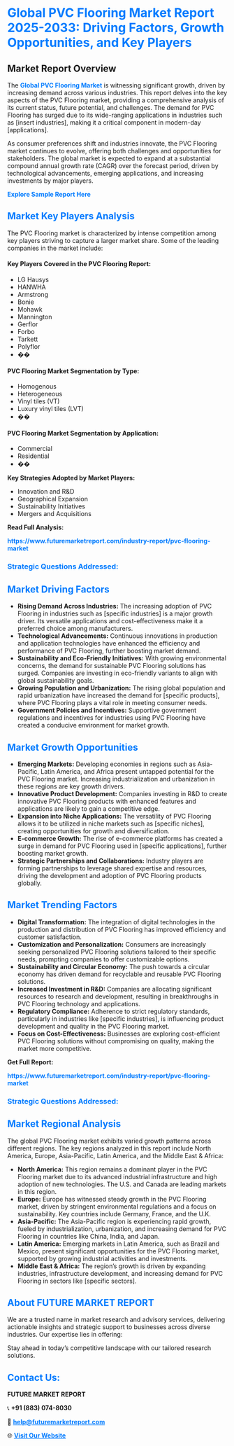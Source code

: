 <h1 style="color: #007BFF;">Global PVC Flooring Market Report 2025-2033: Driving Factors, Growth Opportunities, and Key Players</h1>

<section id="overview">
<h2>Market Report Overview</h2>
<p>The <a href="https://www.futuremarketreport.com/industry-report/pvc-flooring-market" style="color: #007BFF; text-decoration: none;"><strong>Global PVC Flooring Market</strong></a> is witnessing significant growth, driven by increasing demand across various industries. This report delves into the key aspects of the PVC Flooring market, providing a comprehensive analysis of its current status, future potential, and challenges. The demand for PVC Flooring has surged due to its wide-ranging applications in industries such as [insert industries], making it a critical component in modern-day [applications].</p>
<p>As consumer preferences shift and industries innovate, the PVC Flooring market continues to evolve, offering both challenges and opportunities for stakeholders. The global market is expected to expand at a substantial compound annual growth rate (CAGR) over the forecast period, driven by technological advancements, emerging applications, and increasing investments by major players.</p>
</section>

<section id="overview">
<p><a href="https://www.futuremarketreport.com/request-sample/reportId=113627" style="color: #007BFF; text-decoration: none;"><strong>Explore Sample Report Here</strong></a></p>
</section>

<section id="key-players">
<h2 style="color: #007BFF;">Market Key Players Analysis</h2>
<p>The PVC Flooring market is characterized by intense competition among key players striving to capture a larger market share. Some of the leading companies in the market include:</p>
<h4>Key Players Covered in the PVC Flooring Report:</h4>
<ul><li>LG Hausys</li><li>HANWHA</li><li>Armstrong</li><li>Bonie</li><li>Mohawk</li><li>Mannington</li><li>Gerflor</li><li>Forbo</li><li>Tarkett</li><li>Polyflor</li><li>��</li></ul>
<h4>PVC Flooring Market Segmentation by Type:</h4>
<ul><li>Homogenous</li><li>Heterogeneous</li><li>Vinyl tiles (VT)</li><li>Luxury vinyl tiles (LVT)</li><li>��</li></ul>

<h4>PVC Flooring Market Segmentation by Application:</h4>
<ul><li>Commercial</li><li>Residential</li><li>��</li></ul>
<p><strong>Key Strategies Adopted by Market Players:</strong></p>
<ul>
<li>Innovation and R&D</li>
<li>Geographical Expansion</li>
<li>Sustainability Initiatives</li>
<li>Mergers and Acquisitions</li>
</ul>
</section>

<section>
<p><strong>Read Full Analysis: </strong></p><a href="https://www.futuremarketreport.com/industry-report/pvc-flooring-market" style="color: #007BFF; text-decoration: none;"><strong>https://www.futuremarketreport.com/industry-report/pvc-flooring-market</strong></a>
<h3 style="color: #007BFF;">Strategic Questions Addressed:</h3>
</section>

<section id="driving-factors">
<h2 style="color: #007BFF;">Market Driving Factors</h2>
<ul>
<li><strong>Rising Demand Across Industries:</strong> The increasing adoption of PVC Flooring in industries such as [specific industries] is a major growth driver. Its versatile applications and cost-effectiveness make it a preferred choice among manufacturers.</li>
<li><strong>Technological Advancements:</strong> Continuous innovations in production and application technologies have enhanced the efficiency and performance of PVC Flooring, further boosting market demand.</li>
<li><strong>Sustainability and Eco-Friendly Initiatives:</strong> With growing environmental concerns, the demand for sustainable PVC Flooring solutions has surged. Companies are investing in eco-friendly variants to align with global sustainability goals.</li>
<li><strong>Growing Population and Urbanization:</strong> The rising global population and rapid urbanization have increased the demand for [specific products], where PVC Flooring plays a vital role in meeting consumer needs.</li>
<li><strong>Government Policies and Incentives:</strong> Supportive government regulations and incentives for industries using PVC Flooring have created a conducive environment for market growth.</li>
</ul>
</section>

<section id="growth-opportunities">
<h2 style="color: #007BFF;">Market Growth Opportunities</h2>
<ul>
<li><strong>Emerging Markets:</strong> Developing economies in regions such as Asia-Pacific, Latin America, and Africa present untapped potential for the PVC Flooring market. Increasing industrialization and urbanization in these regions are key growth drivers.</li>
<li><strong>Innovative Product Development:</strong> Companies investing in R&D to create innovative PVC Flooring products with enhanced features and applications are likely to gain a competitive edge.</li>
<li><strong>Expansion into Niche Applications:</strong> The versatility of PVC Flooring allows it to be utilized in niche markets such as [specific niches], creating opportunities for growth and diversification.</li>
<li><strong>E-commerce Growth:</strong> The rise of e-commerce platforms has created a surge in demand for PVC Flooring used in [specific applications], further boosting market growth.</li>
<li><strong>Strategic Partnerships and Collaborations:</strong> Industry players are forming partnerships to leverage shared expertise and resources, driving the development and adoption of PVC Flooring products globally.</li>
</ul>
</section>

<section id="trending-factors">
<h2 style="color: #007BFF;">Market Trending Factors</h2>
<ul>
<li><strong>Digital Transformation:</strong> The integration of digital technologies in the production and distribution of PVC Flooring has improved efficiency and customer satisfaction.</li>
<li><strong>Customization and Personalization:</strong> Consumers are increasingly seeking personalized PVC Flooring solutions tailored to their specific needs, prompting companies to offer customizable options.</li>
<li><strong>Sustainability and Circular Economy:</strong> The push towards a circular economy has driven demand for recyclable and reusable PVC Flooring solutions.</li>
<li><strong>Increased Investment in R&D:</strong> Companies are allocating significant resources to research and development, resulting in breakthroughs in PVC Flooring technology and applications.</li>
<li><strong>Regulatory Compliance:</strong> Adherence to strict regulatory standards, particularly in industries like [specific industries], is influencing product development and quality in the PVC Flooring market.</li>
<li><strong>Focus on Cost-Effectiveness:</strong> Businesses are exploring cost-efficient PVC Flooring solutions without compromising on quality, making the market more competitive.</li>
</ul>
</section>

<section>
<p><strong>Get Full Report: </strong></p><a href="https://www.futuremarketreport.com/industry-report/pvc-flooring-market" style="color: #007BFF; text-decoration: none;"><strong>https://www.futuremarketreport.com/industry-report/pvc-flooring-market</strong></a>
<h3 style="color: #007BFF;">Strategic Questions Addressed:</h3>
</section>


<section id="regional-analysis">
<h2 style="color: #007BFF;">Market Regional Analysis</h2>
<p>The global PVC Flooring market exhibits varied growth patterns across different regions. The key regions analyzed in this report include North America, Europe, Asia-Pacific, Latin America, and the Middle East & Africa:</p>
<ul>
<li><strong>North America:</strong> This region remains a dominant player in the PVC Flooring market due to its advanced industrial infrastructure and high adoption of new technologies. The U.S. and Canada are leading markets in this region.</li>
<li><strong>Europe:</strong> Europe has witnessed steady growth in the PVC Flooring market, driven by stringent environmental regulations and a focus on sustainability. Key countries include Germany, France, and the U.K.</li>
<li><strong>Asia-Pacific:</strong> The Asia-Pacific region is experiencing rapid growth, fueled by industrialization, urbanization, and increasing demand for PVC Flooring in countries like China, India, and Japan.</li>
<li><strong>Latin America:</strong> Emerging markets in Latin America, such as Brazil and Mexico, present significant opportunities for the PVC Flooring market, supported by growing industrial activities and investments.</li>
<li><strong>Middle East & Africa:</strong> The region’s growth is driven by expanding industries, infrastructure development, and increasing demand for PVC Flooring in sectors like [specific sectors].</li>
</ul>
</section>

<footer>
<h2 style="color: #007BFF;">About FUTURE MARKET REPORT</h2>
<p>We are a trusted name in market research and advisory services, delivering actionable insights and strategic support to businesses across diverse industries. Our expertise lies in offering:</p>

<p>Stay ahead in today’s competitive landscape with our tailored research solutions.</p>

<h2 style="color: #007BFF;">Contact Us:</h2>
<p><strong>FUTURE MARKET REPORT</strong></p>
<p>📞 <strong>+91 (883) 074-8030</strong></p>
<p>📧 <strong><a href="mailto:help@futuremarketreport.com" style="color: #007BFF;">help@futuremarketreport.com</a></strong></p>
<p>🌐 <strong><a href="https://www.futuremarketreport.com/" style="color: #007BFF;">Visit Our Website</a></strong></p>
</footer>